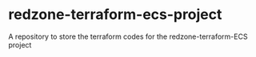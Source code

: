 # redzone-terraform-ecs-project
A repository to store the terraform codes for the redzone-terraform-ECS project
